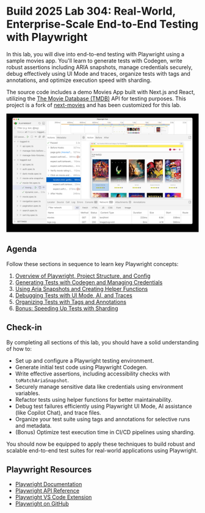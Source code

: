 # Build 2025 Lab 304: Real-World, Enterprise-Scale End-to-End Testing with Playwright

In this lab, you will dive into end-to-end testing with Playwright using a sample movies app. You'll learn to generate tests with Codegen, write robust assertions including ARIA snapshots, manage credentials securely, debug effectively using UI Mode and traces, organize tests with tags and annotations, and optimize execution speed with sharding.

The source code includes a demo Movies App built with Next.js and React, utilizing the [The Movie Database (TMDB)](https://www.themoviedb.org/) API for testing purposes. This project is a fork of [next-movies](https://github.com/tastejs/next-movies) and has been customized for this lab.

![Playwright Movies App](movies-app-ui-mode.jpg)

## Agenda

Follow these sections in sequence to learn key Playwright concepts:

1.  [Overview of Playwright, Project Structure, and Config](./1-Overview/README.md)
2.  [Generating Tests with Codegen and Managing Credentials](./2-CreatingTests/README.md)
3.  [Using Aria Snapshots and Creating Helper Functions](./3-AriaSnapshots/README.md)
4.  [Debugging Tests with UI Mode, AI, and Traces](./4-Debugging/README.md)
5.  [Organizing Tests with Tags and Annotations](./5-TaggingAnnotations/README.md)
6.  [Bonus: Speeding Up Tests with Sharding](./Bonus-Sharding/README.md)

## Check-in

By completing all sections of this lab, you should have a solid understanding of how to:

*   Set up and configure a Playwright testing environment.
*   Generate initial test code using Playwright Codegen.
*   Write effective assertions, including accessibility checks with `toMatchAriaSnapshot`.
*   Securely manage sensitive data like credentials using environment variables.
*   Refactor tests using helper functions for better maintainability.
*   Debug test failures efficiently using Playwright UI Mode, AI assistance (like Copilot Chat), and trace files.
*   Organize your test suite using tags and annotations for selective runs and metadata.
*   (Bonus) Optimize test execution time in CI/CD pipelines using sharding.

You should now be equipped to apply these techniques to build robust and scalable end-to-end test suites for real-world applications using Playwright.

## Playwright Resources

-   [Playwright Documentation](https://playwright.dev/docs/intro)
-   [Playwright API Reference](https://playwright.dev/docs/api/class-playwright)
-   [Playwright VS Code Extension](https://marketplace.visualstudio.com/items?itemName=ms-playwright.playwright)
-   [Playwright on GitHub](https://github.com/microsoft/playwright)



